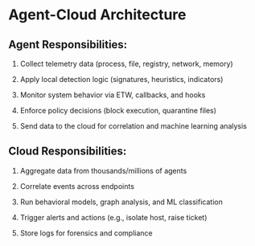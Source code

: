 # Agent-Cloud Architecture

## Agent Responsibilities:

1) Collect telemetry data (process, file, registry, network, memory)

2) Apply local detection logic (signatures, heuristics, indicators)

3) Monitor system behavior via ETW, callbacks, and hooks

4) Enforce policy decisions (block execution, quarantine files)

5) Send data to the cloud for correlation and machine learning analysis

## Cloud Responsibilities:

1) Aggregate data from thousands/millions of agents

2) Correlate events across endpoints

3) Run behavioral models, graph analysis, and ML classification

4) Trigger alerts and actions (e.g., isolate host, raise ticket)

5) Store logs for forensics and compliance
